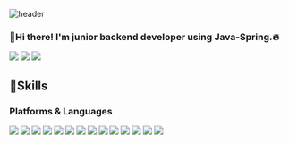 ![header](https://capsule-render.vercel.app/api?type=slice&color=auto&height=300&section=header&text=JamesWithCode&fontSize=60)


### 👋Hi there! I'm junior backend developer using Java-Spring.🔥 
<a href="https://www.instagram.com/min___51/" target="_blank"><img src="https://img.shields.io/badge/min___51-E4405F?style=for-the-badge&logo=Instagram&logoColor=white"/></a>
<a href="https://james-dev.notion.site/James-dev-log-5a1ce9913449407983c075c669b5ff33" target="_blank"><img src="https://img.shields.io/badge/James_dev-000000?style=for-the-badge&logo=Notion&logoColor=white"/></a>
<a href="mailto:minseok.jeong.james@gmail.com" target="_blank"><img src="https://img.shields.io/badge/minseok.jeong.james@gmail.com-EA4335?style=for-the-badge&logo=Gmail&logoColor=white"/></a>

## 💪Skills
### Platforms & Languages
<a href="mailto:minseok.jeong.james@gmail.com" target="_blank"><img src="https://img.shields.io/badge/Spring-6DB33F?style=for-the-badge&logo=Spring&logoColor=white"/></a>
<a href="mailto:minseok.jeong.james@gmail.com" target="_blank"><img src="https://img.shields.io/badge/Express-000000?style=for-the-badge&logo=Express&logoColor=white"/></a>
<a href="mailto:minseok.jeong.james@gmail.com" target="_blank"><img src="https://img.shields.io/badge/Java-007396?style=for-the-badge&logo=Java&logoColor=white"/></a>
<a href="mailto:minseok.jeong.james@gmail.com" target="_blank"><img src="https://img.shields.io/badge/JavaScript-F7DF1E?style=for-the-badge&logo=JavaScript&logoColor=white"/></a>
<a href="mailto:minseok.jeong.james@gmail.com" target="_blank"><img src="https://img.shields.io/badge/Python-3776AB?style=for-the-badge&logo=Python&logoColor=white"/></a>
<a href="mailto:minseok.jeong.james@gmail.com" target="_blank"><img src="https://img.shields.io/badge/Node.js-339933?style=for-the-badge&logo=Node.js&logoColor=white"/></a>
<a href="mailto:minseok.jeong.james@gmail.com" target="_blank"><img src="https://img.shields.io/badge/HTML5-E34F26?style=for-the-badge&logo=HTML5&logoColor=white"/></a>
<a href="mailto:minseok.jeong.james@gmail.com" target="_blank"><img src="https://img.shields.io/badge/CSS3-1572B6?style=for-the-badge&logo=CSS3&logoColor=white"/></a>
<a href="mailto:minseok.jeong.james@gmail.com" target="_blank"><img src="https://img.shields.io/badge/Docker-2496ED?style=for-the-badge&logo=Docker&logoColor=white"/></a>
<a href="mailto:minseok.jeong.james@gmail.com" target="_blank"><img src="https://img.shields.io/badge/Redis-DC382D?style=for-the-badge&logo=Redis&logoColor=white"/></a>
<a href="mailto:minseok.jeong.james@gmail.com" target="_blank"><img src="https://img.shields.io/badge/Kubernetes-326CE5?style=for-the-badge&logo=Kubernetes&logoColor=white"/></a>
<a href="mailto:minseok.jeong.james@gmail.com" target="_blank"><img src="https://img.shields.io/badge/Amazon AWS-232F3E?style=for-the-badge&logo=Amazon AWS&logoColor=white"/></a>
<a href="mailto:minseok.jeong.james@gmail.com" target="_blank"><img src="https://img.shields.io/badge/MySQL-4479A1?style=for-the-badge&logo=MySQL&logoColor=white"/></a>
<a href="mailto:minseok.jeong.james@gmail.com" target="_blank"><img src="https://img.shields.io/badge/MongoDB-47A248?style=for-the-badge&logo=MongoDB&logoColor=white"/></a>
 
